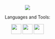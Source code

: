 <p align="center">
  <a href="https://github.com/DenverCoder1/readme-typing-svg"><img src="https://readme-typing-svg.herokuapp.com?lines=Hi,+My+name+is+Berke+Baramuk;I+love+live-coding.;I+love+Sonic-Pi.;I+love+learning.;I+love+open+source.;&center=true&width=500&height=50"></a>
</p>


<p align="center">Languages and Tools:</p>
<p>

<div align="center">
  <img height="32" width="32" src="https://cdn.simpleicons.org/html5" />
  <img height="32" width="32" src="https://cdn.simpleicons.org/python" />
  <img height="32" width="32" src="https://cdn.simpleicons.org/ruby" />
</div>


